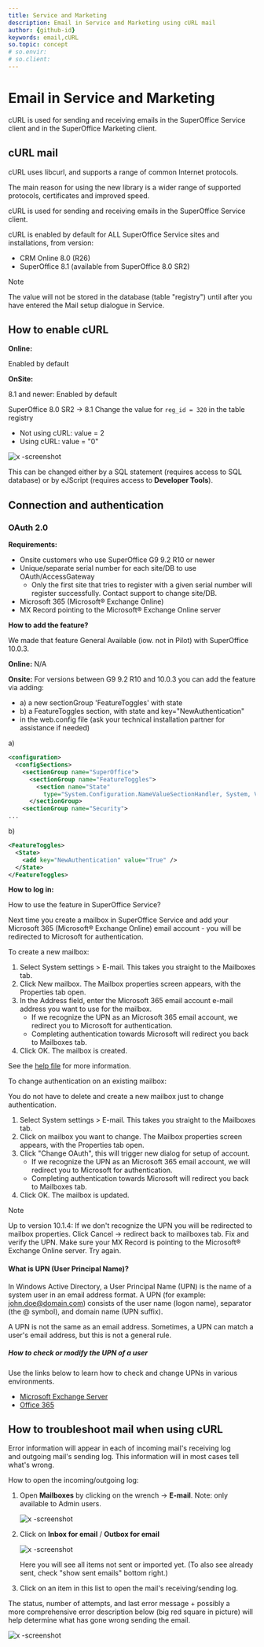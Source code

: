 ```yaml
---
title: Service and Marketing
description: Email in Service and Marketing using cURL mail
author: {github-id}
keywords: email,cURL
so.topic: concept
# so.envir:
# so.client:
---
```


# Email in Service and Marketing

cURL is used for sending and receiving emails in the SuperOffice Service client and in the SuperOffice Marketing client.

## cURL mail

cURL uses libcurl, and supports a range of common Internet protocols.

The main reason for using the new library is a wider range of supported protocols, certificates and improved speed.

cURL is used for sending and receiving emails in the SuperOffice Service client.

cURL is enabled by default for ALL SuperOffice Service sites and installations, from version:

* CRM Online 8.0 (R26)
* SuperOffice 8.1 (available from SuperOffice 8.0 SR2)

> [!NOTE]
> The value will not be stored in the database (table "registry") until after you have entered the Mail setup dialogue in Service.

## How to enable cURL

**Online:**

Enabled by default

**OnSite:**

8.1 and newer: Enabled by default

SuperOffice 8.0 SR2 -> 8.1
Change the value for `reg_id = 320` in the table registry

* Not using cURL: value = 2
* Using cURL: value = "0"

![x -screenshot][img1]

This can be changed either by a SQL statement (requires access to SQL database) or by eJScript (requires access to **Developer Tools**).

## Connection and authentication

### OAuth 2.0

**Requirements:**

* Onsite customers who use SuperOffice G9 9.2 R10 or newer
* Unique/separate serial number for each site/DB to use OAuth/AccessGateway
  * Only the first site that tries to register with a given serial number will register successfully. Contact support to change site/DB.
* Microsoft 365 (Microsoft® Exchange Online)
* MX Record pointing to the Microsoft® Exchange Online server

**How to add the feature?**

We made that feature General Available (iow. not in Pilot) with SuperOffice 10.0.3.

**Online:**
N/A

**Onsite:**
For versions between G9 9.2 R10 and 10.0.3 you can add the feature via adding:

* a) a new sectionGroup 'FeatureToggles' with state
* b) a FeatureToggles section, with state and key="NewAuthentication"
* in the web.config file (ask your technical installation partner for assistance if needed)

a)

```xml
<configuration>
  <configSections>
    <sectionGroup name="SuperOffice">
      <sectionGroup name="FeatureToggles">
        <section name="State"
          type="System.Configuration.NameValueSectionHandler, System, Version=1.0.5000.0, Culture=neutral, PublicKeyToken=b77a5c561934e089" />
      </sectionGroup>
    <sectionGroup name="Security">
...
```

b)

```xml
<FeatureToggles>
  <State>
    <add key="NewAuthentication" value="True" />
  </State>
</FeatureToggles>
```

**How to log in:**

How to use the feature in SuperOffice Service?

Next time you create a mailbox in SuperOffice Service and add your Microsoft 365 (Microsoft® Exchange Online) email account  - you will be redirected to Microsoft for authentication.

To create a new mailbox:

1. Select System settings > E-mail. This takes you straight to the Mailboxes tab.
2. Click New mailbox. The Mailbox properties screen appears, with the Properties tab open.
3. In the Address field, enter the Microsoft 365 email account e-mail address you want to use for the mailbox.
    * If we recognize the UPN as an Microsoft 365 email account, we redirect you to Microsoft for authentication.
    * Completing authentication towards Microsoft will redirect you back to Mailboxes tab.
4. Click OK. The mailbox is created.

See the [help file][8] for more information.

To change authentication on an existing mailbox:

You do not have to delete and create a new mailbox just to change authentication.
1. Select System settings > E-mail. This takes you straight to the Mailboxes tab.
2. Click on mailbox you want to change. The Mailbox properties screen appears, with the Properties tab open.
3. Click "Change OAuth", this will trigger new dialog for setup of account.
    * If we recognize the UPN as an Microsoft 365 email account, we will redirect you to Microsoft for authentication.
    * Completing authentication towards Microsoft will redirect you back to Mailboxes tab.
4. Click OK. The mailbox is updated.

> [!NOTE]
> Up to version 10.1.4: If we don't recognize the UPN you will be redirected to mailbox properties. Click Cancel -> redirect back to mailboxes tab. Fix and verify the UPN. Make sure your MX Record is pointing to the Microsoft® Exchange Online server. Try again.

#### What is UPN (User Principal Name)?

In Windows Active Directory, a User Principal Name (UPN) is the name of a system user in an email address format. A UPN (for example: john.doe@domain.com) consists of the user name (logon name), separator (the @ symbol), and domain name (UPN suffix).

A UPN is not the same as an email address. Sometimes, a UPN can match a user's email address, but this is not a general rule.

##### How to check or modify the UPN of a user

Use the links below to learn how to check and change UPNs in various environments.

* [Microsoft Exchange Server][6]
* [Office 365][7]

## How to troubleshoot mail when using cURL

Error information will appear in each of incoming mail's receiving log and outgoing mail's sending log. This information will in most cases tell what's wrong.

How to open the incoming/outgoing log:

1. Open **Mailboxes** by clicking on the wrench -> **E-mail**. Note: only available to Admin users.

    ![x -screenshot][img2]

2. Click on **Inbox for email** / **Outbox for email**

    ![x -screenshot][img3]

    Here you will see all items not sent or imported yet. (To also see already sent, check "show sent emails" bottom right.)

3. Click on an item in this list to open the mail's receiving/sending log.

The status, number of attempts, and last error message + possibly a more comprehensive error description below (big red square in picture) will help determine what has gone wrong sending the email.

![x -screenshot][img4]

<!-- Referenced links -->
[6]: https://www.codetwo.com/kb/upn/#exchange
[7]: https://www.codetwo.com/kb/upn/#office-365
[8]: https://community.superoffice.com/en/learning/admin-guide/service/request-setup/service-mailbox-setup/

<!-- Referenced images -->
[img1]: media/320curl.jpg
[img2]: media/e-mail.jpg
[img3]: media/outboxitem.jpg
[img4]: media/outboundlog.jpg

